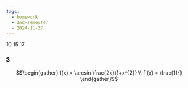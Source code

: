 ```yaml
---
tags:
  - homework
  - 2nd-semester
  - 2024-11-27
---
```


10 15 17

### 3

$$\begin{gather}
f(x) = \arcsin \frac{2x}{1+x^{2}} \\
f'(x) = \frac{1}{}
\end{gather}$$
